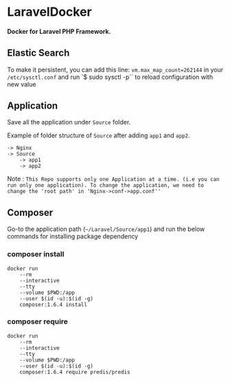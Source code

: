 # LaravelDocker

#### Docker for Laravel PHP Framework.
## Elastic Search
To make it persistent, you can add this line:
`vm.max_map_count=262144`
in your `/etc/sysctl.conf` and run
`$ sudo sysctl -p``
to reload configuration with new value
## Application
Save all the application under `Source` folder. 

Example of folder structure of `Source` after adding `app1` and `app2`.
```
-> Nginx
-> Source
    -> app1
    -> app2
```

Note : `This Repo supports only one Application at a time. (i.e you can run only one application).
To change the application, we need to change the 'root path' in 'Nginx->conf->app.conf''`

## Composer
Go-to the application path (`~/Laravel/Source/app1`) and run the below commands for installing package dependency

### composer install
```
docker run
    --rm
    --interactive
    --tty
    --volume $PWD:/app
    --user $(id -u):$(id -g)
    composer:1.6.4 install
```

### composer require
```
docker run
    --rm
    --interactive
    --tty
    --volume $PWD:/app
    --user $(id -u):$(id -g)
    composer:1.6.4 require predis/predis
```